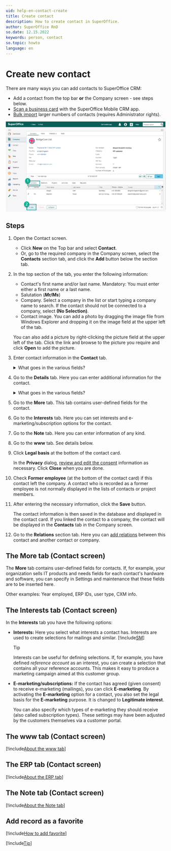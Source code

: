 ```yaml
---
uid: help-en-contact-create
title: Create contact
description: How to create contact in SuperOffice.
author: SuperOffice RnD
so.date: 12.15.2022
keywords: person, contact
so.topic: howto
language: en
---
```


# Create new contact

There are many ways you can add contacts to SuperOffice CRM:

* Add a contact from the top bar **or** the Company screen - see steps below.
* [Scan a business card][1] with the SuperOffice Mobile CRM app.
* [Bulk import][2] larger numbers of contacts (requires Administrator rights).

![You can add a contact from the company card in two steps -screenshot][img1]

## Steps

1. Open the Contact screen.

    * Click **New** on the Top bar and select **Contact**.
    * Or, go to the required company in the Company screen, select the **Contacts** section tab, and click the **Add** button below the section tab.

2. In the top section of the tab, you enter the following information:

    * Contact's first name and/or last name. Mandatory: You must enter either a first name or a last name.
    * Salutation (***Mr/Ms***)
    * Company. Select a company in the list or start typing a company name to search. If the contact should not be connected to a company, select **(No Selection)**.
    * Contact image. You can add a photo by dragging the image file from Windows Explorer and dropping it on the image field at the upper left of the tab.

    You can also add a picture by right-clicking the picture field at the upper left of the tab. Click the link and browse to the picture you require and click **Open** to add the picture.

3. Enter contact information in the **Contact** tab.

    <details><summary>What goes in the various fields?</summary>

    [!include[Steps to populate company fields](includes/contact-fields.md)]

    </details>

4. Go to the **Details** tab. Here you can enter additional information for the contact.

    <details><summary>What goes in the various fields?</summary>

    [!include[Steps to populate company details](includes/contact-details.md)]

    </details>

5. Go to the **More** tab. This tab contains user-defined fields for the contact.

6. Go to the **Interests** tab. Here you can set interests and e-marketing/subscription options for the contact.

7. Go to the **Note** tab. Here you can enter information of any kind.

8. Go to the **www** tab. See details below.

9. Click **Legal basis** at the bottom of the contact card.

    In the **Privacy** dialog, [review and edit the consent][7] information as necessary. Click **Close** when you are done.

10. Check **Former employee** (at the bottom of the contact card) if this contact left the company. A contact who is recorded as a former employee is not normally displayed in the lists of contacts or project members.

11. After entering the necessary information, click the **Save** button.

    The contact information is then saved in the database and displayed in the contact card. If you linked the contact to a company, the contact will be displayed in the **Contacts** tab in the Company screen.

12. Go to the **Relations** section tab. Here you can [add relations][8] between this contact and another contact or company.

## <a id="more-tab" />The More tab (Contact screen)

The **More** tab contains user-defined fields for contacts. If, for example, your organization sells IT products and needs fields for each contact's hardware and software, you can specify in Settings and maintenance that these fields are to be inserted here.

Other examples: Year employed, ERP IDs, user type, CXM info.

## <a id="interests-tab" />The Interests tab (Contact screen)

In the **Interests** tab you have the following options:

* **Interests:** Here you select what interests a contact has. Interests are used to create selections for mailings and similar. [!include[SM](../../learn/includes/are-defined-sm.md)]

    > [!TIP]
    > Interests can be useful for defining selections. If, for example, you have defined *reference account* as an interest, you can create a selection that contains all your reference accounts. This makes it easy to produce a marketing campaign aimed at this customer group.

* **E-marketing/subscriptions:** If the contact has agreed (given consent) to receive e-marketing (mailings), you can click **E-marketing**. By activating the **E-marketing** option for a contact, you also set the legal basis for the **E-marketing** purpose. It is changed to **Legitimate interest**.

    You can also specify which types of e-marketing they should receive (also called subscription types). These settings may have been adjusted by the customers themselves via a customer portal.

## The www tab (Contact screen)

[!include[About the www tab](../../learn/includes/www-tab.md)]

## The ERP tab (Contact screen)

[!include[About the ERP tab](../../learn/includes/erp-tab.md)]

## The Note tab (Contact screen)

[!include[About the Note tab](../../learn/includes/about-note-tab.md)]

## Add record as a favorite

[!include[How to add favorite](../../learn/includes/howto-add-favorite.md)]

[!include[Tip](../../learn/includes/tip-open-website.md)]

<!-- Referenced links -->
[1]: ../../mobile/superoffice-mobile/learn/scan-business-card.md
[2]: ../../admin/import/learn/index.md
[7]: ../../security/privacy/learn/edit-legal-base.md
[8]: add-relation.md

<!-- Referenced images -->
[img1]: media/add-contact-from-company-card.png
